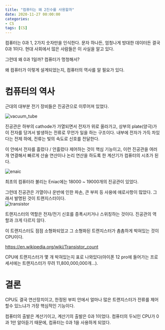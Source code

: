 ```yaml
---
title: "컴퓨터는 왜 2진수를 사용할까"
date: 2020-11-27 00:00:00
categories:
- CS
tags: [CS]
---
```


컴퓨터는 0과 1, 2가지 숫자만을 인식한다. 문자 하나든, 엄청나게 방대한 데이터든 결국 0과 1이다. 현대 사회에서 많은 사람들은 이 사실을 알고 있다.

그런데 왜 0과 1일까? 컴퓨터가 멍청해서?

왜 컴퓨터가 이렇게 설계되었는지, 컴퓨터의 역사를 알 필요가 있다.
<br>

# 컴퓨터의 역사

근대의 대부분 전기 장비들은 진공관으로 이루어져 있었다. 

![vacuum_tube](https://upload.wikimedia.org/wikipedia/commons/thumb/8/8e/Diode-english-text.svg/213px-Diode-english-text.svg.png)

진공관은 하부의 cathode가 가열되면서 전자가 위로 올라가고, 상부의 plate(양극)가 이 전자를 당겨서 발생하는 전류로 무언가 일을 하는 구조이다. 내부에 전자가 가득 차있다는 전제 하에, 전류는 빛의 속도로 신호를 전달한다.

이 안에서 전자를 흘렀다 / 안흘렀다 제어하는 것이 핵심 기능이고, 이런 진공관을 여러 개 연결해서 빠르게 산술 연산이나 논리 연산을 하도록 한 계산기가 컴퓨터의 시초가 된다.
<br/>


![enaic](https://i.pinimg.com/originals/cd/bd/ba/cdbdba26b42564b1fba40423c374b0b3.jpg)

최초의 컴퓨터라 불리는 Eniac에는 18000 ~ 19000개의 진공관이 있었다.

그런데 진공관은 가열이나 운반에 인한 파손, 큰 부피 등 사용에 애로사항이 많았다. 그래서 발명된 것이 트랜지스터이다.
<br/>
![transistor](https://www.componentsinfo.com/wp-content/uploads/2019/12/bc338-transistor-pinout-equivalent-characteristics.gif)  

트랜지스터의 역할은 전자/전기 신호를 증폭시키거나 스위칭하는 것이다. 진공관의 역할과 크게 다르지 않다. 

이 트랜지스터도 점점 소형화되었고 그 소형화된 트랜지스터가 촘촘하게 박혀있는 것이 CPU이다.

https://en.wikipedia.org/wiki/Transistor_count

CPU에 트랜지스터가 몇 개 박혀있는지 표로 나와있다(아이폰 12 pro에 들어가는 프로세서에는 트랜지스터가 무려 11,800,000,000개...).
<br/>

# 결론
CPU도 결국 연산장치이고, 한정된 부피 안에서 얼마나 많은 트랜지스터가 전류를 제어할수 있느냐가 가장 핵심적인 기능이다.

컴퓨터의 출발은 계산기이고, 계산기의 출발은 0과 1이었다. 컴퓨터의 두뇌인 CPU가 0과 1만 알아듣기 때문에, 컴퓨터는 0과 1을 사용하게 되었다.